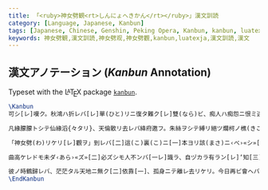 ```yaml
---
title: 「<ruby>神女劈観<rt>しんにょへきかん</rt></ruby>」漢文訓読
category: [Language, Japanese, Kanbun]
tags: [Japanese, Chinese, Genshin, Peking Opera, Kanbun, kanbun, luatexja, Typography, Lua, Kanbun Annotation]
keywords: 神女劈観,漢文訓読,神女劈观,神女劈觀,kanbun,luatexja,漢文訓読,漢文
---
```


<div class="center">
<div class="kanbun scrollable-vertical-text" alt="神女劈觀">
<!-- md /files/shinnyohekikan.svg -->
</div>
</div>

<!-- more -->

## 漢文アノテーション (*Kanbun* Annotation)

Typeset with the L<span style="text-transform:uppercase; font-size:0.75em; vertical-align:0.25em; margin-left:-0.36em; margin-right:-0.15em; line-height:1ex;">a</span>T<span style="text-transform:uppercase; vertical-align:-0.5ex; margin-left:-0.1667em; margin-right:-0.125em; line-height:1ex;">e</span>X package [`kanbun`](/kanbun-latex).

```latex
\Kanbun
可シ[レ]嘆ク。秋鴻ハ折レバ[レ]單(ひと)リニ復タ難ク[レ]雙(なら)ビ、痴人ハ痴怨ニ恨ミ迷狂ス。只ダ因リテ[三]那(あ)ノ邪ナル牲(せい)祭(せい)伏㆐[二]定スルニ禍殃ヲ[一]、若シ非ズンバ[二]巾幗拔劍スルニ[一]人〻皆命ヲ喪(うしな)ハン。

凡緣朦朦トシテ仙緣滔{々タリ}、天倫散リ去レバ絳府邀フ。朱絲ヲシテ縛リ絕ツ爛柯ノ樵(きこり)、雪泥鴻跡モ遙ナリ。鶴歸レバ不[レ]見エ[二]昔ノ華表ヲ[一]、蛛絲枉ゲテ結ビテ魂幡飄フ。因果紅塵渺渺タリ。煙消ユルノミ。

「神女劈(わ)リケリ[レ]觀ヲ」到レバ[二]這(こ)裏(こ)ニ[一]本ヨリ該(まさ)ニ‹べ›«シ»[レ]‘接[二]㆐近’ス尾聲ニ[一]。但ダ今日我レ再ビ添ヘ[二]一筆ヲ[一]、‘唱(うた)ヒ㆐[二]與ヘテ’諸位ニ[一]聽カシメン。

曲高ケレドモ未ダ‹あら›«ズ»[二]必ズシモ人不ンバ[一レ]識ラ、自ヅカラ有ラン[レ]‘知[三]㆐音’和スル[二]清詞ヲ[一]。紅纓獵獵トシテ劍流星ノゴトク、‘直[二]㆐指’シ怒潮ヲ[一]洗ヒ[レ]海ヲ清メタリ。

彼ノ時鶴歸レバ、茫茫タル天地ニ無ク[二]依靠[一]、孤身ニテ離レ去リケリ。今日再ビ會ヘバ、新朋舊友坐リ[二]滿堂ニ[一]、共ニ聚(あつま)リタリ[二]此ノ時ニ[一]。
\EndKanbun
```

